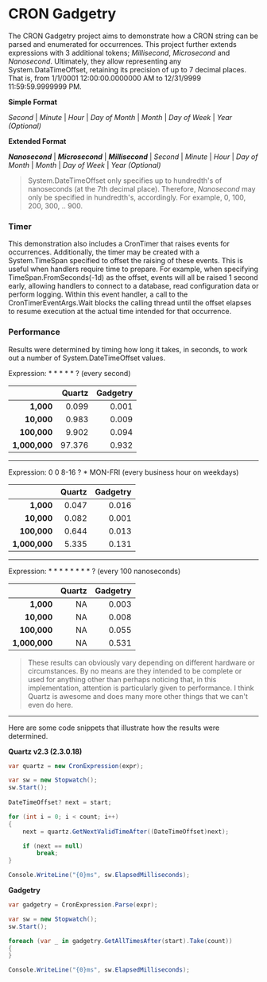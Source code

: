 # CRON Gadgetry
The CRON Gadgetry project aims to demonstrate how a CRON string can be parsed and enumerated for occurrences. This project further extends expressions with 3 additional tokens; _Millisecond_, _Microsecond_ and _Nanosecond_. Ultimately, they allow representing any System.DataTimeOffset, retaining its precision of up to 7 decimal places. That is, from 1/1/0001 12:00:00.0000000 AM to 12/31/9999 11:59:59.9999999 PM.

**Simple Format**

*Second* | *Minute* | *Hour* | *Day of Month* | *Month* | *Day of Week* | *Year (Optional)*

**Extended Format**

**_Nanosecond_** | **_Microsecond_** | **_Millisecond_** | *Second* | *Minute* | *Hour* | *Day of Month* | *Month* | *Day of Week* | *Year (Optional)*

> System.DateTimeOffset only specifies up to hundredth's of nanoseconds (at the 7th decimal place). Therefore, _Nanosecond_ may only be specified in hundredth's, accordingly. For example, 0, 100, 200, 300, .. 900.

### Timer

This demonstration also includes a CronTimer that raises events for occurrences. Additionally, the timer may be created with a System.TimeSpan specified to offset the raising of these events. This is useful when handlers require time to prepare. For example, when specifying TimeSpan.FromSeconds(-1d) as the offset, events will all be raised 1 second early, allowing handlers to connect to a database, read configuration data or perform logging. Within this event handler, a call to the CronTimerEventArgs.Wait blocks the calling thread until the offset elapses to resume execution at the actual time intended for that occurrence.

### Performance
Results were determined by timing how long it takes, in seconds, to work out a number of System.DateTimeOffset values.  

Expression: * * * * * ? (every second)

|               | Quartz  | Gadgetry |
| -------------:| -------:| --------:|
|     **1,000** |   0.099 |    0.001 |
|    **10,000** |   0.983 |    0.009 |
|   **100,000** |   9.902 |    0.094 |
| **1,000,000** |  97.376 |    0.932 |

---
Expression: 0 0 8-16 ? * MON-FRI (every business hour on weekdays)

|               | Quartz  | Gadgetry |
| -------------:| -------:| --------:|
|     **1,000** |   0.047 |    0.016 |
|    **10,000** |   0.082 |    0.001 |
|   **100,000** |   0.644 |    0.013 |
| **1,000,000** |   5.335 |    0.131 |

---
Expression: * * * * * * * * ? (every 100 nanoseconds)

|               | Quartz  | Gadgetry |
| -------------:| -------:| --------:|
|     **1,000** |      NA |    0.003 |
|    **10,000** |      NA |    0.008 |
|   **100,000** |      NA |    0.055 |
| **1,000,000** |      NA |    0.531 |

> These results can obviously vary depending on different hardware or circumstances. By no means are they intended to be complete or used for anything other than perhaps noticing that, in this implementation, attention is particularly given to performance. I think Quartz is awesome and does many more other things that we can't even do here.

---
Here are some code snippets that illustrate how the results were determined.

**Quartz v2.3 (2.3.0.18)**
```C#
var quartz = new CronExpression(expr);

var sw = new Stopwatch();
sw.Start();
            
DateTimeOffset? next = start;

for (int i = 0; i < count; i++)
{
    next = quartz.GetNextValidTimeAfter((DateTimeOffset)next);

    if (next == null)
        break;
}

Console.WriteLine("{0}ms", sw.ElapsedMilliseconds);
```

**Gadgetry**
```C#
var gadgetry = CronExpression.Parse(expr);

var sw = new Stopwatch();
sw.Start();

foreach (var _ in gadgetry.GetAllTimesAfter(start).Take(count))
{
}

Console.WriteLine("{0}ms", sw.ElapsedMilliseconds);
```
